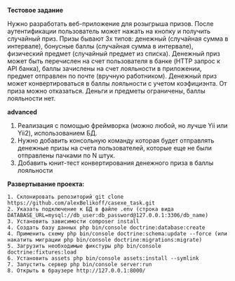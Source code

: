 **Тестовое задание**

Нужно разработать веб-приложение для розыгрыша призов. После 
    аутентификации пользователь может нажать на кнопку и получить случайный 
    приз.  Призы  бывают  3х  типов:  денежный  (случайная  сумма  в  интервале), 
    бонусные  баллы  (случайная  сумма  в  интервале),  физический  предмет 
    (случайный предмет из списка).
    Денежный приз может быть перечислен на счет пользователя в банке (HTTP 
    запрос  к  API  банка),  баллы  зачислены  на счет  лояльности  в  приложении, 
    предмет  отправлен  по  почте  (вручную  работником).  Денежный  приз  может 
    конвертироваться в баллы лояльности с учетом коэфициэнта. От приза можно 
    отказаться. Деньги и предметы ограничены, баллы лояльности нет.

**advanced**

1. Реализация с помощью фреймворка (можно любой, но лучше Yii или Yii2), использованием БД.
2. Нужно добавить консольную команду которая будет отправлять денежные 
призы на счета пользователей, которые еще не были отправлены пачками по N штук.
3. Добавить юнит-тест конвертирования денежного приза в баллы лояльности


**Развертывание проекта:**

    1. Склонировать репозиторий git clone https://github.com/alexBelikoff/casexe_task.git
    2. Указать подключение к БД в файле .env (строка вида DATABASE_URL=mysql://db_user:db_password@127.0.0.1:3306/db_name)
    3. Установить зависимости composer install
    4. Создать базу данных php bin/console doctrine:database:create
    4. Применить схему php bin/console doctrine:schema:update --force (или накатить миграции php bin/console doctrine:migrations:migrate)
    5. Загрузить необходимые фикстуры php bin/console doctrine:fixtures:load
    6. Установить assets php bin/console assets:install --symlink
    7. Запустить сервер php bin/console server:run
    8. Открыть в браузере http://127.0.0.1:8000/